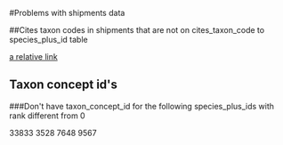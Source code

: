 #Problems with shipments data


##Cites taxon codes in shipments that are not on cites_taxon_code to species_plus_id table

[a relative link](cites_taxon_code.csv)





## Taxon concept id's

###Don't have taxon_concept_id for the following species_plus_ids with rank different from 0

33833
3528
7648
9567


